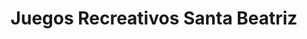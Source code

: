 ---
title: "Juegos Recreativos Santa Beatriz"
url: /santa-beatriz/juegos-recreativos-santa-beatriz/
shop: Spielzeug
---